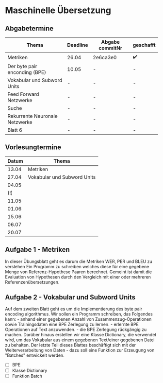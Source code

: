 # Maschinelle Übersetzung

## Abgabetermine

| Thema | Deadline |Abgabe commitNr| geschafft |
| - | ----- | - | - |
|Metriken|26.04|2e6ca3e0|:heavy_check_mark:|
|Der byte pair enconding (BPE) |10.05|-|-|
|Vokabular und Subword Units|-|-|-|
|Feed Forward Netzwerke|-|-|-|
|Suche|-|-|-|
|Rekurrente Neuronale Netzwerke|-|-|-|
|Blatt 6|-|-|-|


## Vorlesungtermine 

|Datum  |Thema    	|
|-------|------   	|
|13.04  |Metriken 	|  
|27.04  |Vokabular und Subword Units|
|04.05  |		|	
|(!)    |		|
|11.05  |		|
|01.06  |		|	
|15.06  |		| 
|06.07  |		|
|20.07  |		|


## Aufgabe 1 - Metriken 

In dieser Übungsblatt geht es darum die Metriken WER, PER und BLEU zu verstehen
Ein Programm zu schreiben welches diese für eine gegebene Menge von Referenz-Hypothese Paaren berechnet. 
Gemeint ist damit die Evaluation von Hypothesen durch den Vergleich mit einer oder mehreren Referenzenübersetzungen.

## Aufgabe 2 - Vokabular und Subword Units

Auf dem zweiten Blatt geht es um die Implementierung des byte pair encoding algorithmus. Wir sollen ein Programm schreiben, das Folgendes kann:
    - anhand einer gegebenen Anzahl von Zusammenzug-Operationen sowie Trainingsdaten eine BPE Zerlegung zu lernen.
    - erlernte BPE Operationen auf Text anzuwenden.
    - die BPE Zerlegung rückgängig zu machen.
Darüber hinaus erstellen wir eine Klasse Dictionary, die verwendet wird, um das Vokabular aus einem gegebenen Text/einer gegebenen Datei zu behalten. Der letzte Teil dieses Blattes beschäftigt sich mit der Weiterverarbeitung von Daten - dazu soll eine Funktion zur Erzeugung von "Batches" entwickelt werden.

- [ ] BPE
- [ ] Klasse Dictionary
- [ ] Funktion Batch